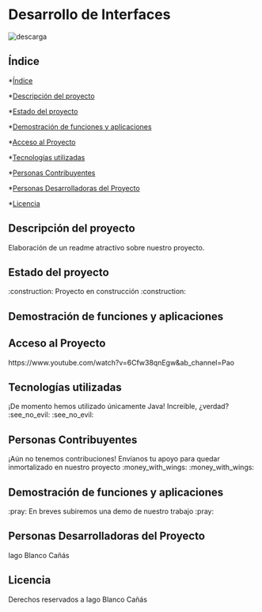 <h1>Desarrollo de Interfaces</h1>

![descarga](https://github.com/user-attachments/assets/bb0839fd-b0d0-4937-a878-9f33e3e24199)

<h2>Índice</h2>

*[Índice](#índice)

*[Descripción del proyecto](#descripción-del-proyecto)

*[Estado del proyecto](#estado-del-proyecto)

*[Demostración de funciones y aplicaciones](#demostración-de-funciones-y-aplicaciones)

*[Acceso al Proyecto](#acceso-al-proyecto)

*[Tecnologías utilizadas](#tecnologías-utilizadas)

*[Personas Contribuyentes](#personas-contribuyentes)

*[Personas Desarrolladoras del Proyecto](#personas-desarrolladoras-del-proyecto)

*[Licencia](#licencia)

<h2>Descripción del proyecto</h2>
<p>Elaboración de un readme atractivo sobre nuestro proyecto.</p>

<h2>Estado del proyecto</h2>
<p>:construction: Proyecto en construcción :construction:</p>

<h2>Demostración de funciones y aplicaciones</h2>

<h2>Acceso al Proyecto</h2>
https://www.youtube.com/watch?v=6Cfw38qnEgw&ab_channel=Pao

<h2>Tecnologías utilizadas</h2>
<p>¡De momento hemos utilizado únicamente Java! Increible, ¿verdad? :see_no_evil: :see_no_evil:</p>

<h2>Personas Contribuyentes</h2>
<p>¡Aún no tenemos contribuciones! Envíanos tu apoyo para quedar inmortalizado en nuestro proyecto :money_with_wings: :money_with_wings:</p>

<h2>Demostración de funciones y aplicaciones</h2>
<p>:pray: En breves subiremos una demo de nuestro trabajo :pray:</p>

<h2>Personas Desarrolladoras del Proyecto</h2>
<p>Iago Blanco Cañás</p>

<h2>Licencia</h2>
<p>Derechos reservados a Iago Blanco Cañás</p>
